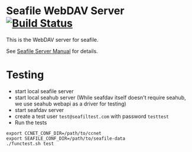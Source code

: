 # Seafile WebDAV Server [![Build Status](https://secure.travis-ci.org/haiwen/seafdav.svg?branch=lins)](http://travis-ci.org/haiwen/seafdav)

This is the WebDAV server for seafile.

See [Seafile Server Manual](http://manual.seafile.com/extension/webdav.html) for details.


# Testing

- start local seafile server
- start local seahub server (While seafdav itself doesn't require seahub, we use seahub webapi as a driver for testing)
- start seafdav server
- create a test user `test@seafiltest.com` with password `testtest`
- Run the tests
```
export CCNET_CONF_DIR=/path/to/ccnet
export SEAFILE_CONF_DIR=/path/to/seafile-data
./functest.sh test
```
